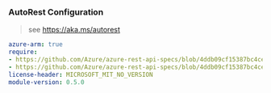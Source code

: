 ### AutoRest Configuration

> see https://aka.ms/autorest

``` yaml
azure-arm: true
require:
- https://github.com/Azure/azure-rest-api-specs/blob/4ddb09cf15387bc4ce136675bc08c21e92f11087/specification/privatedns/resource-manager/readme.md
- https://github.com/Azure/azure-rest-api-specs/blob/4ddb09cf15387bc4ce136675bc08c21e92f11087/specification/privatedns/resource-manager/readme.go.md
license-header: MICROSOFT_MIT_NO_VERSION
module-version: 0.5.0
```